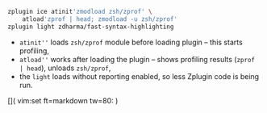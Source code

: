 ```zsh
zplugin ice atinit'zmodload zsh/zprof' \
    atload'zprof | head; zmodload -u zsh/zprof'
zplugin light zdharma/fast-syntax-highlighting
```
 - `atinit''` loads `zsh/zprof` module before loading plugin – this starts profiling,
 - `atload''` works after loading the plugin – shows profiling results (`zprof | head`), unloads `zsh/zprof`,
 - the `light` loads without reporting enabled, so less Zplugin code is being run.

[]( vim:set ft=markdown tw=80: )
